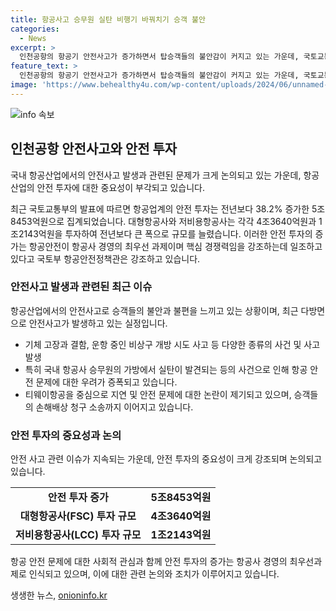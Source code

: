 ```yaml
---
title: 항공사고 승무원 실탄 비행기 바꿔치기 승객 불안
categories:
  - News
excerpt: >
  인천공항의 항공기 안전사고가 증가하면서 탑승객들의 불안감이 커지고 있는 가운데, 국토교통부가 항공업계의 안전 투자가 증가했다고 밝혀냈다. 그러나 기체 고장과 결함, 지연 운항 등의 사고가 계속되고 있어 승객들의 우려는 여전한 상황이다. 또한 티웨이항공의 안전 문제가 논란이 되면서 승객들이 이용을 포기하는 상황도 발생하고 있다. (150자)
feature_text: >
  인천공항의 항공기 안전사고가 증가하면서 탑승객들의 불안감이 커지고 있는 가운데, 국토교통부가 항공업계의 안전 투자가 증가했다고 밝혀냈다. 그러나 기체 고장과 결함, 지연 운항 등의 사고가 계속되고 있어 승객들의 우려는 여전한 상황이다. 또한 티웨이항공의 안전 문제가 논란이 되면서 승객들이 이용을 포기하는 상황도 발생하고 있다. (150자)
image: 'https://www.behealthy4u.com/wp-content/uploads/2024/06/unnamed-file.png'
---
```


<p><img src="https://www.behealthy4u.com/wp-content/uploads/2024/06/unnamed-file.png" alt="info 속보" /></p>

<h2 data-ke-size="size26">인천공항 안전사고와 안전 투자</h2>

<p>국내 항공산업에서의 안전사고 발생과 관련된 문제가 크게 논의되고 있는 가운데, 항공산업의 안전 투자에 대한 중요성이 부각되고 있습니다.</p>

<p data-ke-size="size16"> 최근 국토교통부의 발표에 따르면 항공업계의 안전 투자는 전년보다 38.2% 증가한 5조8453억원으로 집계되었습니다. 대형항공사와 저비용항공사는 각각 4조3640억원과 1조2143억원을 투자하여 전년보다 큰 폭으로 규모를 늘렸습니다. 이러한 안전 투자의 증가는 항공안전이 항공사 경영의 최우선 과제이며 핵심 경쟁력임을 강조하는데 일조하고 있다고 국토부 항공안전정책관은 강조하고 있습니다.</p>

<h3 data-ke-size="size24">안전사고 발생과 관련된 최근 이슈</h3>

<p>항공산업에서의 안전사고로 승객들의 불안과 불편을 느끼고 있는 상황이며, 최근 다방면으로 안전사고가 발생하고 있는 실정입니다.</p>

<ul>
  <li>기체 고장과 결함, 운항 중인 비상구 개방 시도 사고 등 다양한 종류의 사건 및 사고 발생</li>
  <li>특히 국내 항공사 승무원의 가방에서 실탄이 발견되는 등의 사건으로 인해 항공 안전 문제에 대한 우려가 증폭되고 있습니다.</li>
  <li>티웨이항공을 중심으로 지연 및 안전 문제에 대한 논란이 제기되고 있으며, 승객들의 손해배상 청구 소송까지 이어지고 있습니다.</li>
</ul>

<h3 data-ke-size="size24">안전 투자의 중요성과 논의</h3>

<p>안전 사고 관련 이슈가 지속되는 가운데, 안전 투자의 중요성이 크게 강조되며 논의되고 있습니다.</p>

<table>
  <tr>
    <td style="text-align: center; height: 17px;"><b>안전 투자 증가</b></td>
    <td style="text-align: center; height: 17px;"><b>5조8453억원</b></td>
  </tr>
  <tr>
    <td style="text-align: center; height: 17px;"><b>대형항공사(FSC) 투자 규모</b></td>
    <td style="text-align: center; height: 17px;"><b>4조3640억원</b></td>
  </tr>
  <tr>
    <td style="text-align: center; height: 17px;"><b>저비용항공사(LCC) 투자 규모</b></td>
    <td style="text-align: center; height: 17px;"><b>1조2143억원</b></td>
  </tr>
</table>

<p data-ke-size="size16">항공 안전 문제에 대한 사회적 관심과 함께 안전 투자의 증가는 항공사 경영의 최우선과제로 인식되고 있으며, 이에 대한 관련 논의와 조치가 이루어지고 있습니다.</p>
생생한 뉴스, <a href="https://onioninfo.kr" rel="dofollow">onioninfo.kr</a>


